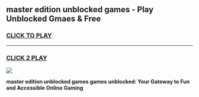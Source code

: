 
## master edition unblocked games - Play Unblocked Gmaes & Free
<h3>
<a href="https://premium.freeplayer.one?title=master_edition_unblocked_games&ref=20F">CLICK TO PLAY</a></h3>
<hr>

<h3>
<a href="https://premium.freeplayer.one?title=master_edition_unblocked_games&ref=20F">CLICK 2 PLAY</a>
  
</h3>

<a href="https://premium.freeplayer.one?title=master_edition_unblocked_games&ref=20F/"><img src="https://clearcache.store/games.png"></a>


**master edition unblocked games games unblocked: Your Gateway to Fun and Accessible Online Gaming**
